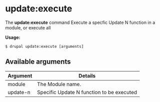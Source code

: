 # update:execute
The **update:execute** command Execute a specfic Update N function in a module, or execute all

**Usage:**
```
$ drupal update:execute [arguments] 
```


## Available arguments
Argument | Details
---------|-------------
module | The Module name.
update-n | Specific Update N function to be executed
